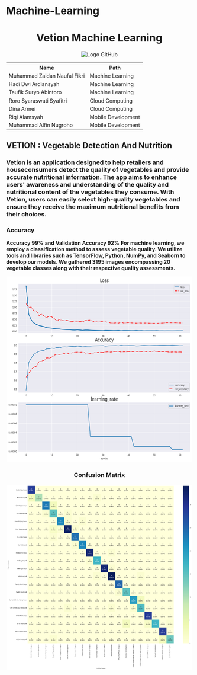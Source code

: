 # Machine-Learning
<div align="center">
  <h1>Vetion Machine Learning</h1>
</div>

<div align="center">
    <img src="https://github.com/Tooomat/img-vetion/blob/main/Group%204%20(1).png" alt="Logo GitHub" width="200" height="200"/>
</div>

<div align="center">

  <table>
    <tr>
      <th>Name</th>
      <th>Path</th>
    </tr>
    <tr>
      <td>Muhammad Zaidan Naufal Fikri</td>
      <td>Machine Learning</td>
    </tr>
    <tr>
      <td>Hadi Dwi Ardiansyah</td>
      <td>Machine Learning</td>
    </tr>
    <tr>
      <td>Taufik Suryo Abintoro</td>
      <td>Machine Learning</td>
    </tr>
    <tr>
      <td>Roro Syaraswati Syafitri</td>
      <td>Cloud Computing</td>
    </tr>
    <tr>
      <td>Dina Armei</td>
      <td>Cloud Computing</td>
    </tr>
    <tr>
      <td>Riqi Alamsyah</td>
      <td>Mobile Development</td>
    </tr>
    <tr>
      <td>Muhammad Alfin Nugroho</td>
      <td>Mobile Development</td>
    </tr>
  </table>
</div>

## VETION : Vegetable Detection And Nutrition
### Vetion is an application designed to help retailers and houseconsumers detect the quality of vegetables and provide accurate nutritional information. The app aims to enhance users' awareness and understanding of the quality and nutritional content of the vegetables they consume. With Vetion, users can easily select high-quality vegetables and ensure they receive the maximum nutritional benefits from their choices.

### Accuracy
**Accuracy 99% and Validation Accuracy 92%**
**For machine learning, we employ a classification method to assess vegetable quality. We utilize tools and libraries such as TensorFlow, Python, NumPy, and Seaborn to develop our models. We gathered 3195 images encompassing 20 vegetable classes along with their respective quality assessments.**
<div align="center">
    <img src="https://github.com/Tooomat/img-vetion/blob/main/Model-Training-Validation.png" alt="Logo GitHub" width="500" height="500"/>
</div>

<div align="center">
  
### Confusion Matrix
<div align="center">
    <img src="https://github.com/Tooomat/img-vetion/blob/main/Confusion%20Matrix.png" alt="Logo GitHub" width="500" height="500"/>
</div>

<div align="center">


